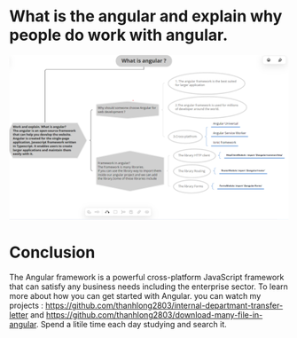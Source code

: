#  What is the angular and explain why people do work with angular.

![enter image description here](https://github.com/thanhlong2803/update-image/blob/main/image4/wta.png)

#  Conclusion
The Angular framework is a powerful cross-platform JavaScript framework that can satisfy any business needs including the enterprise sector. To learn more about how you can get started with Angular. you can watch my projects : https://github.com/thanhlong2803/internal-departmant-transfer-letter and  https://github.com/thanhlong2803/download-many-file-in-angular. Spend a litile time each day studying and search it.  
